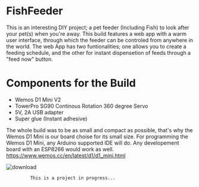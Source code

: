 # FishFeeder
This is an interesting DIY project; a pet feeder (Including Fish) to look after your pet(s) when you're away.
This build features a web app with a warm user interface, through which the feeder can be controled from anywhere in the world. 
The web App has two funtionalities; one allows you to create a feeding schedule, and the other for instant dispensetion of feeds through a "feed now" button.

# Components for the Build
- Wemos D1 Mini V2
- TowerPro SG90 Continous Rotation 360 degree Servo
- 5V, 2A USB adapter
- Super glue (Instant adhesive)

The whole build was to be as small and compact as possible, that's why the Wemos D1 Mini is our board choise for its small size. For programming the Wemos D1 Mini, any Arduino supported IDE will do.
Any developement board with an ESP8266 would work as well. https://www.wemos.cc/en/latest/d1/d1_mini.html

![download](https://user-images.githubusercontent.com/60857774/200496536-879acf4c-e30d-42cc-9153-335ff58cdccd.png)

             This is a project in progress...
